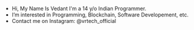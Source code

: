 - Hi, My Name Is Vedant I'm a 14 y/o Indian Programmer.
- I’m interested in Programming, Blockchain, Software Developement, etc.
- Contact me on Instagram: @vrtech_official

<!---
VedantAdke96/VedantAdke96 is a ✨ special ✨ repository because its `README.md` (this file) appears on your GitHub profile.
You can click the Preview link to take a look at your changes.
--->

